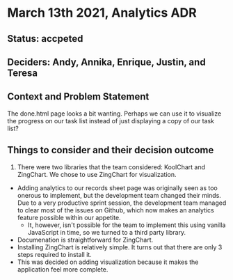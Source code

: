 # March 13th 2021, Analytics ADR

## Status: accpeted

## Deciders: Andy, Annika, Enrique, Justin, and Teresa

## Context and Problem Statement

The done.html page looks a bit wanting. Perhaps we can use it to visualize the progress on our task list instead of just displaying a copy of our task list?

## Things to consider and their decision outcome

1. There were two libraries that the team considered: KoolChart and ZingChart. We chose to use ZingChart for visualization.
  - Adding analytics to our records sheet page was originally seen as too onerous to implement, but the development team changed their minds. Due to a very productive sprint session, the development team managed to clear most of the issues on Github, which now makes an analytics feature possible within our appetite.
    - It, however, isn't possible for the team to implement this using vanilla JavaScript in time, so we turned to a third party library.
  - Documenation is straightforward for ZingChart.
  - Installing ZingChart is relatively simple. It turns out that there are only 3 steps required to install it.
  - This was decided on adding visualization because it makes the application feel more complete.
